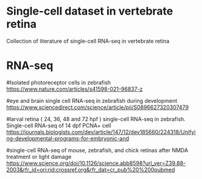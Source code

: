 # Single-cell dataset in vertebrate retina
Collection of literature of single-cell RNA-seq in vertebrate retina


# RNA-seq
 #Isolated photoreceptor cells in zebrafish
https://www.nature.com/articles/s41598-021-96837-z

 #eye and brain single cell RNA-seq in zebrafish during development 
https://www.sciencedirect.com/science/article/pii/S0896627320307479

 #larval retina ( 24, 36, 48 and 72 hpf ) single-cell RNA-seq in zebrafish. Single-cell RNA-seq of 14 dpf PCNA+ cell 
https://journals.biologists.com/dev/article/147/12/dev185660/224318/Unifying-developmental-programs-for-embryonic-and

 #single-cell RNA-seq of mouse, zebrafish, and chick retinas after NMDA treatment or light damage
https://www.science.org/doi/10.1126/science.abb8598?url_ver=Z39.88-2003&rfr_id=ori:rid:crossref.org&rfr_dat=cr_pub%20%200pubmed
